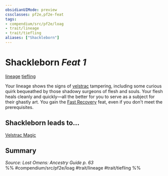 ```yaml
---
obsidianUIMode: preview
cssclasses: pf2e,pf2e-feat
tags:
- compendium/src/pf2e/loag
- trait/lineage
- trait/tiefling
aliases: ["Shackleborn"]
---
```

# Shackleborn  *Feat 1*  
[lineage](rules/traits/lineage-apg.md "Lineage  Trait")  [tiefling](rules/traits/tiefling-b1.md "Tiefling Ancestry & Heritage Trait")  


Your lineage shows the signs of [velstrac](rules/traits/velstrac-b2.md "Velstrac Creature Trait") tampering, including some curious quirk bequeathed by those shadowy surgeons of flesh and souls. Your flesh heals cleanly and quickly—all the better for you to serve as a subject for their ghastly art. You gain the [Fast Recovery](compendium/feats/fast-recovery.md) feat, even if you don't meet the prerequisites.

## Shackleborn leads to...

[Velstrac Magic](compendium/feats/velstrac-magic-loag.md)

## Summary

*Source: Lost Omens: Ancestry Guide p. 63*  
%% #compendium/src/pf2e/loag #trait/lineage #trait/tiefling %%